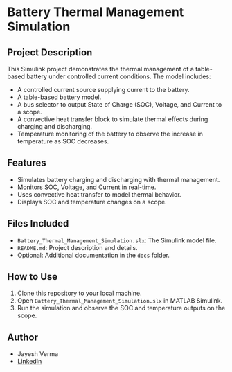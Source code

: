 # Battery Thermal Management Simulation

## Project Description
This Simulink project demonstrates the thermal management of a table-based battery under controlled current conditions. The model includes:
- A controlled current source supplying current to the battery.
- A table-based battery model.
- A bus selector to output State of Charge (SOC), Voltage, and Current to a scope.
- A convective heat transfer block to simulate thermal effects during charging and discharging.
- Temperature monitoring of the battery to observe the increase in temperature as SOC decreases.

## Features
- Simulates battery charging and discharging with thermal management.
- Monitors SOC, Voltage, and Current in real-time.
- Uses convective heat transfer to model thermal behavior.
- Displays SOC and temperature changes on a scope.

## Files Included
- `Battery_Thermal_Management_Simulation.slx`: The Simulink model file.
- `README.md`: Project description and details.
- Optional: Additional documentation in the `docs` folder.

## How to Use
1. Clone this repository to your local machine.
2. Open `Battery_Thermal_Management_Simulation.slx` in MATLAB Simulink.
3. Run the simulation and observe the SOC and temperature outputs on the scope.

## Author
- Jayesh Verma
- [LinkedIn](https://www.linkedin.com/in/jayeshv45/)
